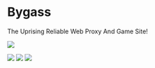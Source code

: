# Bygass
The Uprising Reliable Web Proxy And Game Site!

<a href="https://sites.google.com/y115.org/bygass/home"><img src="![image](https://user-images.githubusercontent.com/99274571/166396380-b2542e0e-5421-42b9-844d-0f6a578618a0.png)"></a>

<a href="https://replit.com/github/LudicrousDevelopment/Ludi"><img src="https://binbashbanana.github.io/deploy-buttons/buttons/official/replit.svg"></a>
<a href="https://heroku.com/deploy/?template=https://github.com/LudicrousDevelopment/Ludi"><img src="https://binbashbanana.github.io/deploy-buttons/buttons/official/heroku.svg"></a>
<a href="https://glitch.com/edit/#!/import/github/LudicrousDevelopment/Ludi"><img src="https://binbashbanana.github.io/deploy-buttons/buttons/official/glitch.svg"></a>
